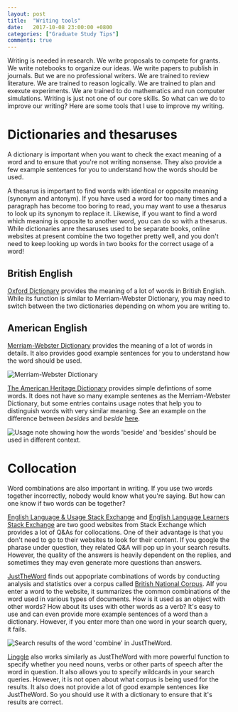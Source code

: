 ```yaml
---
layout: post
title:  "Writing tools"
date:   2017-10-08 23:00:00 +0800
categories: ["Graduate Study Tips"]
comments: true
---
```


Writing is needed in research. We write proposals to compete for grants. We write notebooks to organize our ideas. We write papers to publish in journals. But we are no professional writers. We are trained to review literature. We are trained to reason logically. We are trained to plan and exexute experiments. We are trained to do mathematics and run computer simulations. Writing is just not one of our core skills. So what can we do to improve our writing? Here are some tools that I use to improve my writing.

# Dictionaries and thesaruses

A dictionary is important when you want to check the exact meaning of a word and to ensure that you're not writing nonsense. They also provide a few example sentences for you to understand how the words should be used.

A thesarus is important to find words with identical or opposite meaning (synonym and antonym). If you have used a word for too many times and a paragraph has become too boring to read, you may want to use a thesarus to look up its synonym to replace it. Likewise, if you want to find a word which meaning is opposite to another word, you can do so with a thesarus. While dictionaries anre thesaruses used to be separate books, online websites at present combine the two together pretty well, and you don't need to keep looking up words in two books for the correct usage of a word!

## British English

[Oxford Dictionary](https://en.oxforddictionaries.com/) provides the meaning of a lot of words in British English. While its function is similar to Merriam-Webster Dictionary, you may need to switch between the two dictionaries depending on whom you are writing to.

## American English

[Merriam-Webster Dictionary](https://www.merriam-webster.com/) provides the meaning of a lot of words in details. It also provides good example sentences for you to understand how the word should be used.

![](../../../../raw_img/WritingTools/MWDict.png "Merriam-Webster Dictionary")

[The American Heritage Dictionary](https://ahdictionary.com/) provides simple defintions of some words. It does not have so many example sentenes as the Merriam-Webster Dictionary, but some entries contains usage notes that help you to distinguish words with very similar meaning. See an example on the difference between *besides* and *beside* [here](https://ahdictionary.com/word/search.html?q=besides).

![](../../../../raw_img/WritingTools/AhdDict.png "Usage note showing how the words 'beside' and 'besides' should be used in different context.")

# Collocation

Word combinations are also important in writing. If you use two words together incorrectly, nobody would know what you're saying. But how can one know if two words can be together?

[English Language & Usage Stack Exchange](https://english.stackexchange.com/) and [English Language Learners Stack Exchange](https://ell.stackexchange.com/) are two good websites from Stack Exchange which provides a lot of Q&As for collocations. One of their advantage is that you don't need to go to their websites to look for their content. If you google the pharase under question, they related Q&A will pop up in your search results. However, the quality of the answers is heavily dependent on the replies, and sometimes they may even generate more questions than answers.

[JustTheWord](http://www.just-the-word.com) finds out appopriate combinations of words by conducting analysis and statistics over a corpus called [British National Corpus](https://en.wikipedia.org/wiki/British_National_Corpus). AIf you enter a word to the website, it summarizes the common combinations of the word used in various types of documents. How is it used as an object with other words? How about its uses with other words as a verb? It's easy to use and can even provide more example sentences of a word than a dictionary. However, if you enter more than one word in your search query, it fails.

![](../../../../raw_img/WritingTools/JTW.png "Search results of the word 'combine' in JustTheWord.")

[Linggle](http://www.linggle.com/) also works similarly as JustTheWord with more powerful function to specify whether you need nouns, verbs or other parts of speech after the word in question. It also allows you to specify wildcards in your search queries. However, it is not open about what corpus is being used for the results. It also does not provide a lot of good example sentences like JustTheWord. So you should use it with a dictionary to ensure that it's results are correct.




